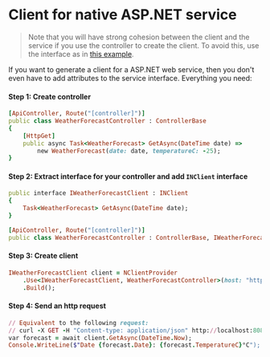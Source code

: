# Client for native ASP.NET service
> Note that you will have strong cohesion between the client and the service if you use the controller to create the client. 
> To avoid this, use the interface as in [this example](asp-net-service).

If you want to generate a client for a ASP.NET web service, then you don't even have to add attributes to the service interface. Everything you need:

#### Step 1: Create controller
```ruby
[ApiController, Route("[controller]")]
public class WeatherForecastController : ControllerBase
{
    [HttpGet]
    public async Task<WeatherForecast> GetAsync(DateTime date) =>
        new WeatherForecast(date: date, temperatureC: -25);
}
```

#### Step 2: Extract interface for your controller and add `INClient` interface
```ruby
public interface IWeatherForecastClient : INClient
{
    Task<WeatherForecast> GetAsync(DateTime date);
}

[ApiController, Route("[controller]")]
public class WeatherForecastController : ControllerBase, IWeatherForecastClient { ... }
```

#### Step 3: Create client
```ruby
IWeatherForecastClient client = NClientProvider
    .Use<IWeatherForecastClient, WeatherForecastController>(host: "http://localhost:8080")
    .Build();
```

#### Step 4: Send an http request
```ruby
// Equivalent to the following request: 
// curl -X GET -H "Content-type: application/json" http://localhost:8080/WeatherForecast?date=2021-03-13T00:15Z
var forecast = await client.GetAsync(DateTime.Now);
Console.WriteLine($"Date {forecast.Date}: {forecast.TemperatureC}°C");
```
 
